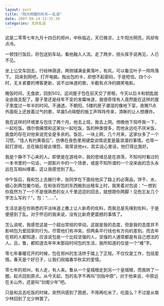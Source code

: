 ```yaml
---
layout: post
title: "阳光明媚的秋天——乱语"
date: 2007-09-14 22:35:30
categories: 无非乱语 
---
```


这是二零零七年九月十四日的郑州，中秋临近，天已微凉，上午阳光明亮，风却有点冷。  

一顿饯行饭后，将包送到车站，看他融入人流。走了两步，扭头挥手说再见，人已不见。

坐上公交车回去，行经林荫道，两侧铺满金黄落叶，有风，可以看见叶子一阵阵落下。
回来到网吧，打开电脑。掏出包的卡，却想不起密码，于是短信。四个小时，无关紧要的博客更新，说不出味道的歌，半截有点冷的搞笑电影。

晚饭时间，无食欲，回到502。这间屋子包在前天交了房租，今天以后卡和钥匙就全由我支配了。屋子里还是经年不变的发霉味道，我很奇怪有人竟然能在这样的屋子里度过一年半的时间。不通透，不朝阳，5楼的房子潮湿的像地下室，夜晚11点外面街上还放着过气的歌，早晨5点隔壁的施工声阵阵传来，清晰的让人想爆炸。

我在这样的环境里与包住了两个月。他去上班，我去上网。傍晚他下班呼我一下，一起吃饭。偶尔很痛恨和这家伙一起吃饭，饭的种类很多，而他永远吃不厌米饭，面食的存在对他来说完全是多余的。饭后，一块上网，几个月来，这家伙多了一个习惯。“佳人有约黄昏后”，仿佛在夜色里用键盘谈情说爱是最浪漫的事情。也常一起打游戏，总在输后彼此埋怨，我常说他xx，其实说心里话，他打得比我好。

我是个静不下心来的人。即使是在游戏中，我的思绪总是在游荡，不知何时看过的一本书里的一句话，一部影片中的一个场景，或是不知所谓的一个没来由的念头永远在互相纠缠着，这让我感觉到了乱。

中午饭后，我和包上去搬行李，张同学在下面给他买了路上的必需品，饼干、水，细心到两包餐巾纸。在和张将包的东西搬到出租车上时，我笑着对包说：“一想到你竟然为了一个不是很熟悉的女人千里迢迢的回去，就想蹬你两脚！见色忘友几个字怎么写的？”，包：“……”。

生活总是在你熟悉的平淡味道上撒上让人新奇的佐料，而我总是先嗅到佐料，于是便感到了乱。对于怀旧的我来说，没有比新奇更震撼的事情了。

怎么说呢，我感觉这是一个超出常规的举动。这就是我的态度，但是我的态度并不影响包为爱回家的行为。尽管他们有冲突，但两条平行线也有方向的差别。而去年在郑的人都知道，应该说包是一个比较坚强的人，坚强的人通常都是有自己想法的人。吕，鲁，都知道去年年末那段时间包的生活，我所知道的仅是一个“难”字。

零七年春暖花开的时候，包在郑州的生活终于踏上了正规。不仅仅是工作，包括爱情。春天是个好日子，让我们祝福春华秋实的爱情。

零七年的郑州，有人走，有人来。鲁从一个皇城根走到另一个皇城根，而我转了一圈，起点回到原点。从今天起，包的名字不再叫“剑指中原”，对于他来说，中原远在关山外，还是叫“剑阁少年”吧。

只是和吕去吃饭的时候，突然间感到了困惑，不用再吃米了，吃面么？不过是从南少林回到了北少林罢了。